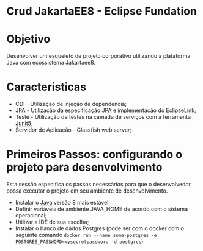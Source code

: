 # Crud JakartaEE8 - Eclipse Fundation

# Objetivo

Desenvolver um esqueleto de projeto corporativo utilizando a plataforma Java com
ecossistema Jakartaee8.

# Caracteristicas

- CDI - Utilização de injeção de dependencia;
- JPA - Utilização da especificação [JPA](https://) e implementação do EclipseLink;
- Teste -  Utilização de testes na camada de serviços com a ferramenta [Junit5](https://junit.org/junit5/);
- Servidor de Aplicação - Glassfish web server;

# Primeiros Passos: configurando o projeto para desenvolvimento

Esta sessão especifica os passos necessários para que o desenvolvedor possa executar o projeto em seu ambiente
de desenvolvimento.

- Instalar o [Java](https://www.java.com/pt-BR/) versão 8 mais estável;
- Definir variáveis de ambiente JAVA_HOME de acordo com o sistema operacional;
- Utilizar a IDE de sua escolha;
- Instalar o banco de dados Postgres (pode ser com o docker com o seguinte comando
  ```docker run --name some-postgres -e POSTGRES_PASSWORD=mysecretpassword -d postgres```)
